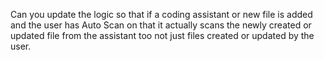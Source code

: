 Can you update the logic so that if a coding assistant or new file is added and the user has Auto Scan on that it actually scans the newly created or updated file from the assistant too not just files created or updated by the user.

